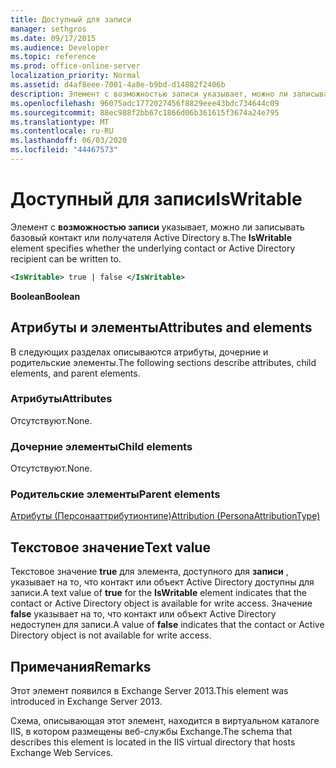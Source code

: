 ```yaml
---
title: Доступный для записи
manager: sethgros
ms.date: 09/17/2015
ms.audience: Developer
ms.topic: reference
ms.prod: office-online-server
localization_priority: Normal
ms.assetid: d4af8eee-7001-4a8e-b9bd-d14882f2406b
description: Элемент с возможностью записи указывает, можно ли записывать базовый контакт или получателя Active Directory в.
ms.openlocfilehash: 96075adc1772027456f8829eee43bdc734644c09
ms.sourcegitcommit: 88ec988f2bb67c1866d06b361615f3674a24e795
ms.translationtype: MT
ms.contentlocale: ru-RU
ms.lasthandoff: 06/03/2020
ms.locfileid: "44467573"
---
```

# <a name="iswritable"></a><span data-ttu-id="2b78a-103">Доступный для записи</span><span class="sxs-lookup"><span data-stu-id="2b78a-103">IsWritable</span></span>

<span data-ttu-id="2b78a-104">Элемент с **возможностью записи** указывает, можно ли записывать базовый контакт или получателя Active Directory в.</span><span class="sxs-lookup"><span data-stu-id="2b78a-104">The **IsWritable** element specifies whether the underlying contact or Active Directory recipient can be written to.</span></span> 
  
```XML
<IsWritable> true | false </IsWritable>
```

 <span data-ttu-id="2b78a-105">**Boolean**</span><span class="sxs-lookup"><span data-stu-id="2b78a-105">**Boolean**</span></span>
## <a name="attributes-and-elements"></a><span data-ttu-id="2b78a-106">Атрибуты и элементы</span><span class="sxs-lookup"><span data-stu-id="2b78a-106">Attributes and elements</span></span>

<span data-ttu-id="2b78a-107">В следующих разделах описываются атрибуты, дочерние и родительские элементы.</span><span class="sxs-lookup"><span data-stu-id="2b78a-107">The following sections describe attributes, child elements, and parent elements.</span></span>
  
### <a name="attributes"></a><span data-ttu-id="2b78a-108">Атрибуты</span><span class="sxs-lookup"><span data-stu-id="2b78a-108">Attributes</span></span>

<span data-ttu-id="2b78a-109">Отсутствуют.</span><span class="sxs-lookup"><span data-stu-id="2b78a-109">None.</span></span>
  
### <a name="child-elements"></a><span data-ttu-id="2b78a-110">Дочерние элементы</span><span class="sxs-lookup"><span data-stu-id="2b78a-110">Child elements</span></span>

<span data-ttu-id="2b78a-111">Отсутствуют.</span><span class="sxs-lookup"><span data-stu-id="2b78a-111">None.</span></span>
  
### <a name="parent-elements"></a><span data-ttu-id="2b78a-112">Родительские элементы</span><span class="sxs-lookup"><span data-stu-id="2b78a-112">Parent elements</span></span>

[<span data-ttu-id="2b78a-113">Атрибуты (Персонааттрибутионтипе)</span><span class="sxs-lookup"><span data-stu-id="2b78a-113">Attribution (PersonaAttributionType)</span></span>](attribution-personaattributiontype.md)
  
## <a name="text-value"></a><span data-ttu-id="2b78a-114">Текстовое значение</span><span class="sxs-lookup"><span data-stu-id="2b78a-114">Text value</span></span>

<span data-ttu-id="2b78a-115">Текстовое значение **true** для элемента, доступного для **записи** , указывает на то, что контакт или объект Active Directory доступны для записи.</span><span class="sxs-lookup"><span data-stu-id="2b78a-115">A text value of **true** for the **IsWritable** element indicates that the contact or Active Directory object is available for write access.</span></span> <span data-ttu-id="2b78a-116">Значение **false** указывает на то, что контакт или объект Active Directory недоступен для записи.</span><span class="sxs-lookup"><span data-stu-id="2b78a-116">A value of **false** indicates that the contact or Active Directory object is not available for write access.</span></span> 
  
## <a name="remarks"></a><span data-ttu-id="2b78a-117">Примечания</span><span class="sxs-lookup"><span data-stu-id="2b78a-117">Remarks</span></span>

<span data-ttu-id="2b78a-118">Этот элемент появился в Exchange Server 2013.</span><span class="sxs-lookup"><span data-stu-id="2b78a-118">This element was introduced in Exchange Server 2013.</span></span>
  
<span data-ttu-id="2b78a-119">Схема, описывающая этот элемент, находится в виртуальном каталоге IIS, в котором размещены веб-службы Exchange.</span><span class="sxs-lookup"><span data-stu-id="2b78a-119">The schema that describes this element is located in the IIS virtual directory that hosts Exchange Web Services.</span></span>
  

